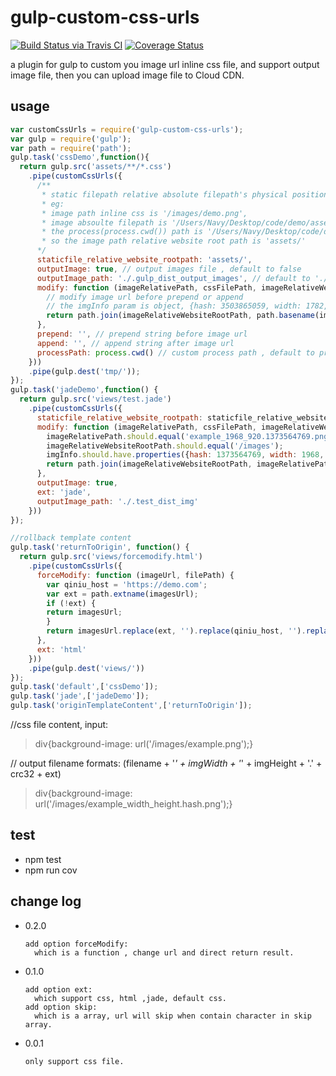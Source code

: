 # gulp-custom-css-urls

[![Build Status via Travis CI](https://travis-ci.org/navyxie/gulp-custom-css-urls.svg?branch=master)](https://travis-ci.org/navyxie/gulp-custom-css-urls) [![Coverage Status](https://coveralls.io/repos/github/navyxie/gulp-custom-css-urls/badge.svg?branch=master)](https://coveralls.io/github/navyxie/gulp-custom-css-urls?branch=master)

a plugin for gulp to custom you image url inline css file, and support output image file, then you can upload image file to Cloud CDN.

## usage

```js
var customCssUrls = require('gulp-custom-css-urls');
var gulp = require('gulp');
var path = require('path');
gulp.task('cssDemo',function(){
  return gulp.src('assets/**/*.css')
    .pipe(customCssUrls({
      /** 
       * static filepath relative absolute filepath's physical position. 
       * eg: 
       * image path inline css is '/images/demo.png', 
       * image absoulte filepath is '/Users/Navy/Desktop/code/demo/assets/images/demo.png', 
       * the process(process.cwd()) path is '/Users/Navy/Desktop/code/demo', 
       * so the image path relative website root path is 'assets/'
      */
      staticfile_relative_website_rootpath: 'assets/', 
      outputImage: true, // output images file , default to false
      outputImage_path: './.gulp_dist_output_images', // default to './.gulp_dist_output_images'
      modify: function (imageRelativePath, cssFilePath, imageRelativeWebsiteRootPath, imgInfo) {
        // modify image url before prepend or append
        // the imgInfo param is object, {hash: 3503865059, width: 1782, height: 530, orgin_filename: 'custom.png'}
        return path.join(imageRelativeWebsiteRootPath, path.basename(imageRelativePath)); //let the relative path become an absolute path
      },
      prepend: '', // prepend string before image url
      append: '', // append string after image url
      processPath: process.cwd() // custom process path , default to process.cwd()
    }))
    .pipe(gulp.dest('tmp/'));
});
gulp.task('jadeDemo',function() {
  return gulp.src('views/test.jade')
    .pipe(customCssUrls({
      staticfile_relative_website_rootpath: staticfile_relative_website_rootpath,
      modify: function (imageRelativePath, cssFilePath, imageRelativeWebsiteRootPath, imgInfo) {
        imageRelativePath.should.equal('example_1968_920.1373564769.png');
        imageRelativeWebsiteRootPath.should.equal('/images');
        imgInfo.should.have.properties({hash: 1373564769, width: 1968, height: 920, orgin_filename: 'example.png' });
        return path.join(imageRelativeWebsiteRootPath, imageRelativePath);
      },
      outputImage: true,
      ext: 'jade',
      outputImage_path: './.test_dist_img'
    }))
});

//rollback template content
gulp.task('returnToOrigin', function() {
  return gulp.src('views/forcemodify.html')
    .pipe(customCssUrls({
      forceModify: function (imageUrl, filePath) {
        var qiniu_host = 'https://demo.com';
        var ext = path.extname(imagesUrl);
        if (!ext) {
        return imagesUrl;
        }
        return imagesUrl.replace(ext, '').replace(qiniu_host, '').replace(/_\d{1,}_\d{1,}\.\d{1,}$/, '') + ext;
      },
      ext: 'html'
    }))
    .pipe(gulp.dest('views/'))
});
gulp.task('default',['cssDemo']);
gulp.task('jade',['jadeDemo']);
gulp.task('originTemplateContent',['returnToOrigin']);
```

//css file content, input:
> div{background-image: url('/images/example.png');}

// output filename formats: (filename + '_' + imgWidth + '_' + imgHeight + '.' + crc32 + ext)
> div{background-image: url('/images/example_width_height.hash.png');}


## test

- npm test
- npm run cov

## change log

- 0.2.0

  ```
  add option forceModify:
    which is a function , change url and direct return result.
  ```
  
- 0.1.0

  ```
  add option ext:
    which support css, html ,jade, default css.
  add option skip:
    which is a array, url will skip when contain character in skip array.
  ```

- 0.0.1

  ```
  only support css file.
  ```
